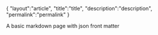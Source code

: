 {
    "layout":"article",
    "title":"title",
    "description":"description",
    "permalink":"permalink"
}

A basic markdown page with json front matter